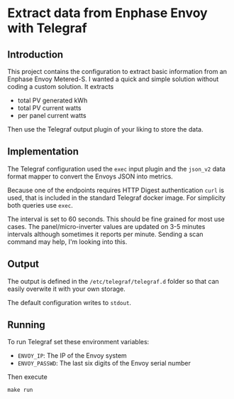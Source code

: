 # Extract data from Enphase Envoy with Telegraf

## Introduction

This project contains the configuration to extract basic information from an Enphase Envoy Metered-S. I wanted a quick and simple solution without coding a custom solution. It extracts

* total PV generated kWh
* total PV current watts
* per panel current watts

Then use the Telegraf output plugin of your liking to store the data.

## Implementation 

The Telegraf configuration used the `exec` input plugin and the `json_v2` data format mapper to convert the Envoys JSON into metrics. 

Because one of the endpoints requires HTTP Digest authentication `curl` is used, that is included in the standard Telegraf docker image. For simplicity both queries use `exec`.

The interval is set to 60 seconds. This should be fine grained for most use cases. The panel/micro-inverter values are updated on 3-5 minutes intervals although sometimes it reports per minute. Sending a scan command may help, I'm looking into this.

## Output

The output is defined in the `/etc/telegraf/telegraf.d` folder so that can easily overwite it with your own storage. 

The default configuration writes to `stdout`.

## Running

To run Telegraf set these environment variables:

* `ENVOY_IP`: The IP of the Envoy system
* `ENVOY_PASSWD`: The last six digits of the Envoy serial number

Then execute

```
make run
```


